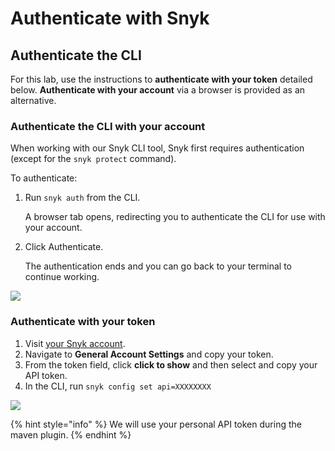 # Authenticate with Snyk

## Authenticate the CLI

For this lab, use the instructions to **authenticate with your token** detailed below. **Authenticate with your account** via a browser is provided as an alternative.

### Authenticate the CLI with your account

When working with our Snyk CLI tool, Snyk first requires authentication \(except for the `snyk protect` command\).

To authenticate:

1. Run `snyk auth` from the CLI.

   A browser tab opens, redirecting you to authenticate the CLI for use with your account.

2. Click Authenticate.

   The authentication ends and you can go back to your terminal to continue working.

![](https://partner-workshop-assets.s3.us-east-2.amazonaws.com/auth_image_1.gif)

### Authenticate with your token

1. Visit [your Snyk account](https://app.snyk.io/account).
2. Navigate to **General Account Settings** and copy your token.
3. From the token field, click **click to show** and then select and copy your API token.
4. In the CLI, run `snyk config set api=XXXXXXXX`

![](https://partner-workshop-assets.s3.us-east-2.amazonaws.com/auth_image_2.png)

{% hint style="info" %}
We will use your personal API token during the maven plugin.
{% endhint %}

